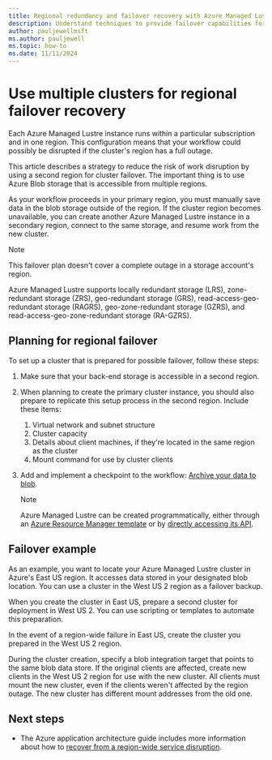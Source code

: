 ```yaml
---
title: Regional redundancy and failover recovery with Azure Managed Lustre
description: Understand techniques to provide failover capabilities for disaster recovery with Azure Managed Lustre 
author: pauljewellmsft
ms.author: pauljewell
ms.topic: how-to
ms.date: 11/11/2024
---
```


# Use multiple clusters for regional failover recovery

Each Azure Managed Lustre instance runs within a particular subscription and in one region. This configuration means that your workflow could possibly be disrupted if the cluster's region has a full outage.

This article describes a strategy to reduce the risk of work disruption by using a second region for cluster failover. The important thing is to use Azure Blob storage that is accessible from multiple regions.

As your workflow proceeds in your primary region, you must manually save data in the blob storage outside of the region. If the cluster region becomes unavailable, you can create another Azure Managed Lustre instance in a secondary region, connect to the same storage, and resume work from the new cluster.

> [!NOTE]
> This failover plan doesn't cover a complete outage in a storage account's region.
>
> Azure Managed Lustre supports locally redundant storage (LRS), zone-redundant storage (ZRS), geo-redundant storage (GRS), read-access-geo-redundant storage (RAGRS), geo-zone-redundant storage (GZRS), and read-access-geo-zone-redundant storage (RA-GZRS).

## Planning for regional failover

To set up a cluster that is prepared for possible failover, follow these steps:

1. Make sure that your back-end storage is accessible in a second region.
1. When planning to create the primary cluster instance, you should also prepare to replicate this setup process in the second region. Include these items:

   1. Virtual network and subnet structure
   1. Cluster capacity
   1. Details about client machines, if they're located in the same region as the cluster
   1. Mount command for use by cluster clients
1. Add and implement a checkpoint to the workflow: [Archive your data to blob](/previous-versions/windows/it-pro/windows-server-2012-R2-and-2012/jj574114(v=ws.11)).

   > [!NOTE]
   > Azure Managed Lustre can be created programmatically, either through an [Azure Resource Manager template](/azure/azure-resource-manager/templates/overview) or by [directly accessing its API](create-file-system-resource-manager.md). 

## Failover example

As an example, you want to locate your Azure Managed Lustre cluster in Azure's East US region. It accesses data stored in your designated blob location. You can use a cluster in the West US 2 region as a failover backup.

When you create the cluster in East US, prepare a second cluster for deployment in West US 2. You can use scripting or templates to automate this preparation.

In the event of a region-wide failure in East US, create the cluster you prepared in the West US 2 region.

During the cluster creation, specify a blob integration target that points to the same blob data store. If the original clients are affected, create new clients in the West US 2 region for use with the new cluster. All clients must mount the new cluster, even if the clients weren't affected by the region outage. The new cluster has different mount addresses from the old one.

## Next steps

- The Azure application architecture guide includes more information about how to [recover from a region-wide service disruption](/azure/architecture/resiliency/recovery-loss-azure-region).
